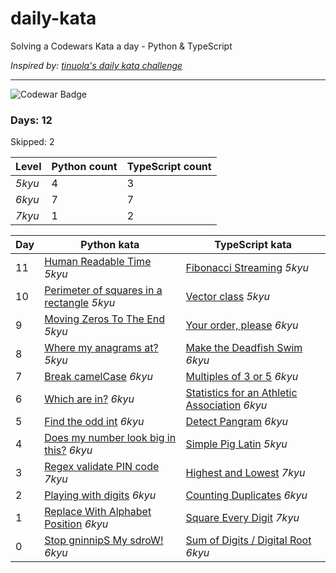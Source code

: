 # daily-kata

Solving a Codewars Kata a day - Python &amp; TypeScript

_Inspired by: [tinuola's daily kata challenge](https://github.com/tinuola/daily-kata-too)_

---

![Codewar Badge](https://www.codewars.com/users/tomasz-jankowski/badges/large)


### Days: 12
Skipped: 2

| Level  | Python count | TypeScript count |
|--------|--------------|------------------|
| _5kyu_ | 4            | 3                |
| _6kyu_ | 7            | 7                |
| _7kyu_ | 1            | 2                |


| Day | Python kata                                                                                                                     | TypeScript kata                                                                                                                        |
|-----|---------------------------------------------------------------------------------------------------------------------------------|----------------------------------------------------------------------------------------------------------------------------------------|
| 11  | [Human Readable Time](https://github.com/tomasz-jankowski/daily-kata/blob/main/python/human-readable-time.py) _5kyu_            | [Fibonacci Streaming](https://github.com/tomasz-jankowski/daily-kata/blob/main/typescript/fibonacci-streaming.ts) _5kyu_               |
| 10  | [Perimeter of squares in a rectangle](https://github.com/tomasz-jankowski/daily-kata/blob/main/python/perimeter.py) _5kyu_      | [Vector class](https://github.com/tomasz-jankowski/daily-kata/blob/main/typescript/vector-class.ts) _5kyu_                             |
| 9   | [Moving Zeros To The End](https://github.com/tomasz-jankowski/daily-kata/blob/main/python/move-zeros.py) _5kyu_                 | [Your order, please](https://github.com/tomasz-jankowski/daily-kata/blob/main/typescript/order.ts) _6kyu_                              |
| 8   | [Where my anagrams at?](https://github.com/tomasz-jankowski/daily-kata/blob/main/python/anagrams.py) _5kyu_                     | [Make the Deadfish Swim](https://github.com/tomasz-jankowski/daily-kata/blob/main/typescript/deadfish.ts) _6kyu_                       |
| 7   | [Break camelCase](https://github.com/tomasz-jankowski/daily-kata/blob/main/python/break-camel-case.py) _6kyu_                   | [Multiples of 3 or 5](https://github.com/tomasz-jankowski/daily-kata/blob/main/typescript/multiples-of-3-or-5.ts) _6kyu_               |
| 6   | [Which are in?](https://github.com/tomasz-jankowski/daily-kata/blob/main/python/which-in-list.py) _6kyu_                        | [Statistics for an Athletic Association](https://github.com/tomasz-jankowski/daily-kata/blob/main/typescript/athletic-stats.ts) _6kyu_ |
| 5   | [Find the odd int](https://github.com/tomasz-jankowski/daily-kata/blob/main/python/find-odd.py) _6kyu_                          | [Detect Pangram](https://github.com/tomasz-jankowski/daily-kata/blob/main/typescript/detect-pangram.ts) _6kyu_                         |
| 4   | [Does my number look big in this?](https://github.com/tomasz-jankowski/daily-kata/blob/main/python/narcisstic-number.py) _6kyu_ | [Simple Pig Latin](https://github.com/tomasz-jankowski/daily-kata/blob/main/typescript/simple-pig-latin.ts) _5kyu_                     |
| 3   | [Regex validate PIN code](https://github.com/tomasz-jankowski/daily-kata/blob/main/python/regex-validate-pin.py) _7kyu_         | [Highest and Lowest](https://github.com/tomasz-jankowski/daily-kata/blob/main/typescript/highest-and-lowest.ts) _7kyu_                 |
| 2   | [Playing with digits](https://github.com/tomasz-jankowski/daily-kata/blob/main/python/playing-with-digits.py) _6kyu_            | [Counting Duplicates](https://github.com/tomasz-jankowski/daily-kata/blob/main/typescript/counting-duplicates.ts) _6kyu_               |
| 1   | [Replace With Alphabet Position](https://github.com/tomasz-jankowski/daily-kata/blob/main/python/alphabet-position.py) _6kyu_   | [Square Every Digit](https://github.com/tomasz-jankowski/daily-kata/blob/main/typescript/square-every-digit.ts) _7kyu_                 |
| 0   | [Stop gninnipS My sdroW!](https://github.com/tomasz-jankowski/daily-kata/blob/main/python/spin-words.py) _6kyu_                 | [Sum of Digits / Digital Root](https://github.com/tomasz-jankowski/daily-kata/blob/main/typescript/digital-root.ts) _6kyu_             |
